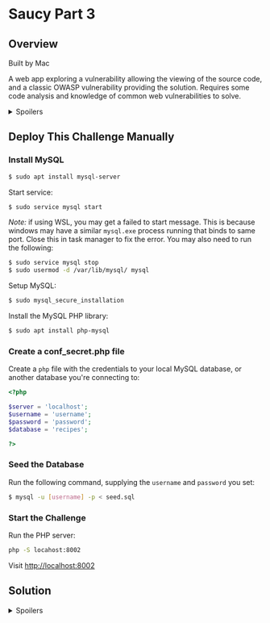 # Saucy Part 3

## Overview

Built by Mac

A web app exploring a vulnerability allowing the viewing of the source code, and a classic OWASP vulnerability providing the solution. Requires some code analysis and knowledge of common web vulnerabilities to solve.

<details>

<summary>Spoilers</summary>

PHP web app with an LFI revealing the source code and a PHP deserialisation vulnerability.

</details>

## Deploy This Challenge Manually

### Install MySQL

```bash
$ sudo apt install mysql-server
```

Start service:

```bash
$ sudo service mysql start
```

*Note:* if using WSL, you may get a failed to start message. This is because windows may have a similar `mysql.exe` process running that binds to same port. Close this in task manager to fix the error. You may also need to run the following:

```bash
$ sudo service mysql stop
$ sudo usermod -d /var/lib/mysql/ mysql
```

Setup MySQL:

```bash
$ sudo mysql_secure_installation
```

Install the MySQL PHP library:

```bash
$ sudo apt install php-mysql
```

### Create a conf_secret.php file

Create a `php` file with the credentials to your local MySQL database, or another database you're connecting to:

```php
<?php

$server = 'localhost';
$username = 'username';
$password = 'password';
$database = 'recipes';

?>
```

### Seed the Database

Run the following command, supplying the `username` and `password` you set:

```bash
$ mysql -u [username] -p < seed.sql
```

### Start the Challenge

Run the PHP server:

```bash
php -S locahost:8002
```

Visit [http://localhost:8002](http://localhost:8002)

## Solution

<details>

<summary>Spoilers</summary>

### Overview

PHP web app with an LFI revealing the source code and a PHP deserialisation vulnerability.

</details>